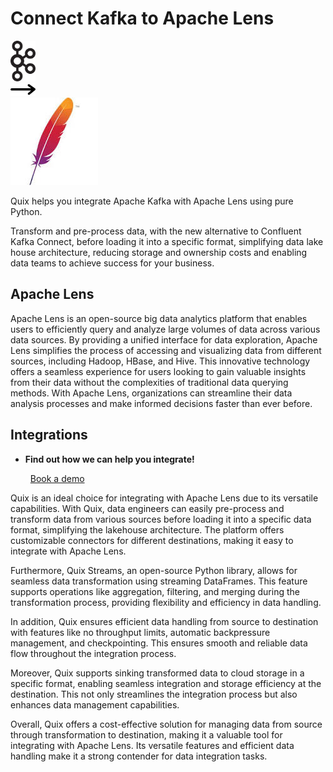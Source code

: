 # Connect Kafka to Apache Lens

<div class="connect-images cards blog-grid-card" markdown>
<div>
<img src="../images/kafka_logo.png" width="40px" />
</div>
<div>
<img src="../images/arrow.svg" width="40px" />
</div>
<div>
<img src="./images/apache-lens_1.jpg" />
</div>
</div>

Quix helps you integrate Apache Kafka with Apache Lens using pure Python.

Transform and pre-process data, with the new alternative to Confluent Kafka Connect, before loading it into a specific format, simplifying data lake house architecture, reducing storage and ownership costs and enabling data teams to achieve success for your business.

## Apache Lens

Apache Lens is an open-source big data analytics platform that enables users to efficiently query and analyze large volumes of data across various data sources. By providing a unified interface for data exploration, Apache Lens simplifies the process of accessing and visualizing data from different sources, including Hadoop, HBase, and Hive. This innovative technology offers a seamless experience for users looking to gain valuable insights from their data without the complexities of traditional data querying methods. With Apache Lens, organizations can streamline their data analysis processes and make informed decisions faster than ever before.

## Integrations

<div class="grid cards" markdown>

- __Find out how we can help you integrate!__

    <a class="md-button md-button--primary" href="https://quix.io/book-a-demo" target="_blank" style="margin:.5rem;">Book a demo</a>

</div>


Quix is an ideal choice for integrating with Apache Lens due to its versatile capabilities. With Quix, data engineers can easily pre-process and transform data from various sources before loading it into a specific data format, simplifying the lakehouse architecture. The platform offers customizable connectors for different destinations, making it easy to integrate with Apache Lens.

Furthermore, Quix Streams, an open-source Python library, allows for seamless data transformation using streaming DataFrames. This feature supports operations like aggregation, filtering, and merging during the transformation process, providing flexibility and efficiency in data handling.

In addition, Quix ensures efficient data handling from source to destination with features like no throughput limits, automatic backpressure management, and checkpointing. This ensures smooth and reliable data flow throughout the integration process.

Moreover, Quix supports sinking transformed data to cloud storage in a specific format, enabling seamless integration and storage efficiency at the destination. This not only streamlines the integration process but also enhances data management capabilities.

Overall, Quix offers a cost-effective solution for managing data from source through transformation to destination, making it a valuable tool for integrating with Apache Lens. Its versatile features and efficient data handling make it a strong contender for data integration tasks.

